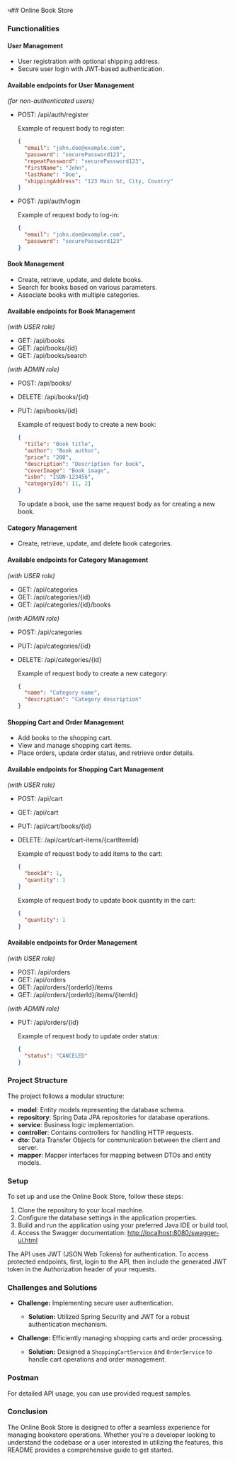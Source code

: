 ч## Online Book Store

### Functionalities

#### User Management

- User registration with optional shipping address.
- Secure user login with JWT-based authentication.

#### Available endpoints for User Management

*(for non-authenticated users)*

- POST: /api/auth/register

  Example of request body to register:

  ```json
  {
    "email": "john.doe@example.com",
    "password": "securePassword123",
    "repeatPassword": "securePassword123",
    "firstName": "John",
    "lastName": "Doe",
    "shippingAddress": "123 Main St, City, Country"
  }
  ```

- POST: /api/auth/login

  Example of request body to log-in:

  ```json
  {
    "email": "john.doe@example.com",
    "password": "securePassword123"
  }
  ```

#### Book Management

- Create, retrieve, update, and delete books.
- Search for books based on various parameters.
- Associate books with multiple categories.

#### Available endpoints for Book Management

*(with USER role)*

- GET: /api/books
- GET: /api/books/{id}
- GET: /api/books/search

*(with ADMIN role)*

- POST: /api/books/
- DELETE: /api/books/{id}
- PUT: /api/books/{id}

  Example of request body to create a new book:

  ```json
  {
    "title": "Book title",
    "author": "Book author",
    "price": "200",
    "description": "Description for book",
    "coverImage": "Book image",
    "isbn": "ISBN-123456",
    "categoryIds": [1, 2]
  }
  ```

  To update a book, use the same request body as for creating a new book.

#### Category Management

- Create, retrieve, update, and delete book categories.

#### Available endpoints for Category Management

*(with USER role)*

- GET: /api/categories
- GET: /api/categories/{id}
- GET: /api/categories/{id}/books

*(with ADMIN role)*

- POST: /api/categories
- PUT: /api/categories/{id}
- DELETE: /api/categories/{id}

  Example of request body to create a new category:

  ```json
  {
    "name": "Category name",
    "description": "Category description"
  }
  ```

#### Shopping Cart and Order Management

- Add books to the shopping cart.
- View and manage shopping cart items.
- Place orders, update order status, and retrieve order details.

#### Available endpoints for Shopping Cart Management

*(with USER role)*

- POST: /api/cart
- GET: /api/cart
- PUT: /api/cart/books/{id}
- DELETE: /api/cart/cart-items/{cartItemId}

  Example of request body to add items to the cart:

  ```json
  {
    "bookId": 1,
    "quantity": 1
  }
  ```

  Example of request body to update book quantity in the cart:

  ```json
  {
    "quantity": 1
  }
  ```

#### Available endpoints for Order Management

*(with USER role)*

- POST: /api/orders
- GET: /api/orders
- GET: /api/orders/{orderId}/items
- GET: /api/orders/{orderId}/items/{itemId}

*(with ADMIN role)*

- PUT: /api/orders/{id}

  Example of request body to update order status:

  ```json
  {
    "status": "CANCELED"
  }
  ```

### Project Structure

The project follows a modular structure:

- **model**: Entity models representing the database schema.
- **repository**: Spring Data JPA repositories for database operations.
- **service**: Business logic implementation.
- **controller**: Contains controllers for handling HTTP requests.
- **dto**: Data Transfer Objects for communication between the client and server.
- **mapper**: Mapper interfaces for mapping between DTOs and entity models.

### Setup

To set up and use the Online Book Store, follow these steps:

1. Clone the repository to your local machine.
2. Configure the database settings in the application properties.
3. Build and run the application using your preferred Java IDE or build tool.
4. Access the Swagger documentation: [http://localhost:8080/swagger-ui.html](http://localhost:8080/swagger-ui.html)

The API uses JWT (JSON Web Tokens) for authentication. To access protected endpoints, first, login to the API, then include the generated JWT token in the Authorization header of your requests.

### Challenges and Solutions

- **Challenge:** Implementing secure user authentication.
  - **Solution:** Utilized Spring Security and JWT for a robust authentication mechanism.

- **Challenge:** Efficiently managing shopping carts and order processing.
  - **Solution:** Designed a `ShoppingCartService` and `OrderService` to handle cart operations and order management.

### Postman

For detailed API usage, you can use provided request samples.

### Conclusion

The Online Book Store is designed to offer a seamless experience for managing bookstore operations. Whether you're a developer looking to understand the codebase or a user interested in utilizing the features, this README provides a comprehensive guide to get started.

